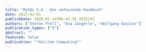 ```yaml
---
title: "MySQL 5.6 - Das umfassende Handbuch"
date: 2013-01-01
publishDate: 2020-01-14T06:41:35.263514Z
authors: ["Stefan Pröll", "Eva Zangerle", "Wolfgang Gassler"]
publication_types: ["5"]
abstract: ""
featured: false
publication: "*Galileo Computing*"
---
```


